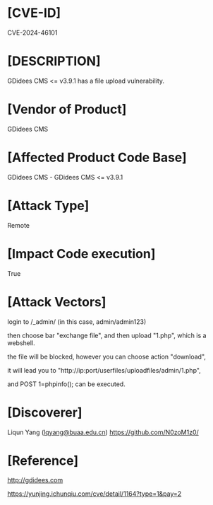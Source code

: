 # [CVE-ID]
CVE-2024-46101

# [DESCRIPTION]
GDidees CMS <= v3.9.1 has a file upload vulnerability.

# [Vendor of Product]
GDidees CMS

# [Affected Product Code Base]
GDidees CMS - GDidees CMS <= v3.9.1

# [Attack Type]
Remote

# [Impact Code execution]
True

# [Attack Vectors]
login to /_admin/ (in this case, admin/admin123)

then choose bar "exchange file", and then upload "1.php", which is a webshell.

the file will be blocked, however you can choose action "download",

it will lead you to "http://ip:port/userfiles/uploadfiles/admin/1.php",

and POST 1=phpinfo(); can be executed.

# [Discoverer]
Liqun Yang (lqyang@buaa.edu.cn)
https://github.com/N0zoM1z0/

# [Reference]
http://gdidees.com

https://yunjing.ichunqiu.com/cve/detail/1164?type=1&pay=2
